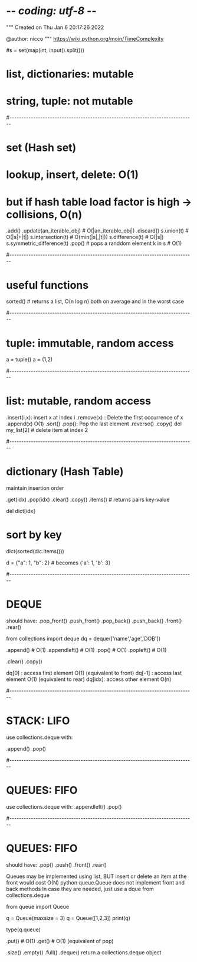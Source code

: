 # -*- coding: utf-8 -*-
"""
Created on Thu Jan  6 20:17:26 2022

@author: nicco
"""
https://wiki.python.org/moin/TimeComplexity

#s = set(map(int, input().split()))

# list, dictionaries: mutable
# string, tuple: not mutable

#------------------------------------------------------------------------------
# set (Hash set)

# lookup, insert, delete: O(1)
# but if hash table load factor is high -> collisions, O(n)

.add()
.update(an_iterable_obj) # O(|an_iterable_obj|)
.discard()
s.union(t) # O(|s|+|t|) 
s.intersection(t) # O(min(|s|,|t|))
s.difference(t) # O(|s|)
s.symmetric_difference(t)
.pop() # pops a randdom element
k in s # O(1)

#------------------------------------------------------------------------------
# useful functions 

sorted() # returns a list, O(n log n) both on average and in the worst case


#------------------------------------------------------------------------------
# tuple: immutable, random access

a = tuple()
a = (1,2)

#------------------------------------------------------------------------------
# list: mutable, random access

.insert(i,x): insert x at index i
.remove(x) : Delete the first occurrence of x
.append(x) O(1)
.sort()
.pop(): Pop the last element
.reverse()
.copy()
del my_list[2] # delete item at index 2

#------------------------------------------------------------------------------
# dictionary (Hash Table)

maintain insertion order

.get(idx)
.pop(idx)
.clear()
.copy()
.items() # returns pairs key-value

del dict[idx]

# sort by key
dict(sorted(dic.items()))

d = {"a": 1, "b": 2}  # becomes {'a': 1, 'b': 3}

#------------------------------------------------------------------------------
# DEQUE

should have:
.pop_front()
.push_front()
.pop_back()
.push_back()
.front()
.rear()

from collections import deque
dq = deque(['name','age','DOB']) 

.append()     # O(1)
.appendleft() # O(1)
.pop()        # O(1)
.popleft()    # O(1)

.clear()
.copy()

dq[0]  : access first  element O(1) (equivalent to front)
dq[-1] : access last   element O(1) (equivalent to rear)
dq[idx]: access other  element O(n)

#------------------------------------------------------------------------------
# STACK: LIFO

use collections.deque with:

.append()
.pop()

#------------------------------------------------------------------------------
# QUEUES: FIFO

use collections.deque with:
.appendleft()
.pop()

#------------------------------------------------------------------------------
# QUEUES: FIFO

should have:
.pop()
.push()
.front()
.rear()

Queues may be implemented using list, BUT insert or delete an item at the front would cost O(N)
python queue.Queue does not implement front and back methods
In case they are needed, just use a dque from collections.deque

from queue import Queue 

q = Queue(maxsize = 3)
q = Queue([1,2,3])
print(q)

type(q.queue)

.put() # O(1)
.get() # O(1) (equivalent of pop)

.size()
.empty()
.full()
.deque() return a collections.deque object




















